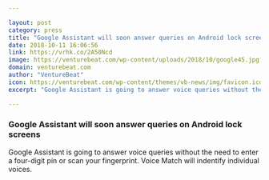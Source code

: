 ```yaml
---

layout: post
category: press
title: "Google Assistant will soon answer queries on Android lock screens"
date: 2018-10-11 16:06:56
link: https://vrhk.co/2A50Ncd
image: https://venturebeat.com/wp-content/uploads/2018/10/google45.jpg?fit=2222%2C1243&strip=all
domain: venturebeat.com
author: "VentureBeat"
icon: https://venturebeat.com/wp-content/themes/vb-news/img/favicon.ico
excerpt: "Google Assistant is going to answer voice queries without the need to enter a four-digit pin or scan your fingerprint. Voice Match will indentify individual voices."

---
```


### Google Assistant will soon answer queries on Android lock screens

Google Assistant is going to answer voice queries without the need to enter a four-digit pin or scan your fingerprint. Voice Match will indentify individual voices.